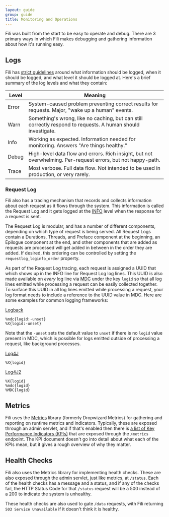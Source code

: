 ```yaml
---
layout: guide
group: guide
title: Monitoring and Operations
---
```


Fili was built from the start to be easy to operate and debug. There are 3 primary ways in which Fili makes debugging
and gathering information about how it's running easy.

Logs
----

Fili has [strict guidelines](../contributing/logging-guidelines) around what information should be logged, when it 
should be logged, and what level it should be logged at. Here's a brief summary of the log levels and what they contain:

| Level | Meaning                                                                                                      |
| ----- | ------------------------------------------------------------------------------------------------------------ |
| Error | System-caused problem preventing correct results for requests. Major, "wake up a human" events.              |
| Warn  | Something's wrong, like no caching, but can still correctly respond to requests. A human should investigate. |
| Info  | Working as expected. Information needed for monitoring. Answers "Are things healthy."                        |
| Debug | High-level data flow and errors. Rich insight, but not overwhelming. Per-request errors, but not happy-path. |
| Trace | Most verbose. Full data flow. Not intended to be used in production, or very rarely.                         |

### Request Log

Fili also has a tracing mechanism that records and collects information about each request as it flows through the
system. This information is called the Request Log and it gets logged at the [INFO](../contributing/logging-guidelines#info) 
level when the response for a request is sent. 

The Request Log is modular, and has a number of different components, depending on which type of request is being served.
All Request Logs contain a Durations, Threads, and Preface component at the beginning, an Epilogue component at the end,
and other components that are added as requests are processed will get added in between in the order they are added.
If desired, this ordering can be controlled by setting the `requestlog_loginfo_order` property.

As part of the Request Log tracing, each request is assigned a UUID that which shows up in the INFO line for Request Log
log lines. This UUID is also made available on _every_ log line via [MDC](http://www.slf4j.org/api/org/slf4j/MDC.html)
under the key `logid` so that all log lines emitted while processing a request can be easily collected together. To 
surface this UUID in all log lines emitted while processing a request, your log format needs to include a reference to
the UUID value in MDC. Here are some examples for common logging frameworks:

[Logback](http://logback.qos.ch/manual/layouts.html#mdc)
```
%mdc{logid:-unset}
%X{logid:-unset}
```
Note that the `-unset` sets the default value to `unset` if there is no `logid` value present in MDC, which is possible
for logs emitted outside of processing a request, like background processes.

[Log4J](https://logging.apache.org/log4j/1.2/apidocs/org/apache/log4j/PatternLayout.html)
```
%X{logid}
```

[Log4J2](https://logging.apache.org/log4j/2.x/manual/layouts.html)
```
%X{logid}
%mdc{logid}
%MDC{logid}
```


Metrics
-------

Fili uses the [Metrics](http://metrics.dropwizard.io/) library (formerly Dropwizard Metrics) for gathering and reporting
on runtime metrics and indicators. Typically, these are exposed through an admin servlet, and if that's enabled then
there is [a list of Key Performance Indicators (KPIs)](kpis) that are exposed through the `/metrics` endpoint. The 
KPI document doesn't go into detail about what each of the KPIs mean, but it gives a rough overview of why they matter.  


Health Checks
-------------

Fili also uses the Metrics library for implementing health checks. These are also exposed through the admin servlet,
just like metrics, at `/status`. Each of the health checks has a message and a status, and if any of the checks fail, 
the HTTP Status Code for that `/status` request will be a 500 instead of a 200 to indicate the system is unhealthy.

These health checks are also used to gate `/data` requests, with Fili returning `503 Service Unavailable` if it doesn't
think it is healthy.
